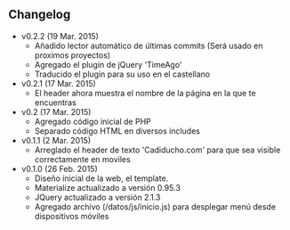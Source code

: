## Changelog
- v0.2.2 (19 Mar. 2015)
    - Añadido lector automático de últimas commits (Será usado en proximos proyectos)
    - Agregado el plugin de jQuery 'TimeAgo'
    - Traducido el plugin para su uso en el castellano
- v0.2.1 (17 Mar. 2015)
    - El header ahora muestra el nombre de la página en la que te encuentras
- v0.2 (17 Mar. 2015)
    - Agregado código inicial de PHP
    - Separado código HTML en diversos includes
- v0.1.1 (2 Mar. 2015)
    - Arreglado el header de texto 'Cadiducho.com' para que sea visible correctamente en moviles
- v0.1.0 (26 Feb. 2015)
    - Diseño inicial de la web, el template.
    - Materialize actualizado a versión 0.95.3
    - JQuery actualizado a versión 2.1.3
    - Agregado archivo (/datos/js/inicio.js) para desplegar menú desde dispositivos móviles